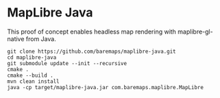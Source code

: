 # MapLibre Java

This proof of concept enables headless map rendering with maplibre-gl-native from Java. 

```
git clone https://github.com/baremaps/maplibre-java.git
cd maplibre-java
git submodule update --init --recursive
cmake .
cmake --build .
mvn clean install
java -cp target/maplibre-java.jar com.baremaps.maplibre.MapLibre
```
